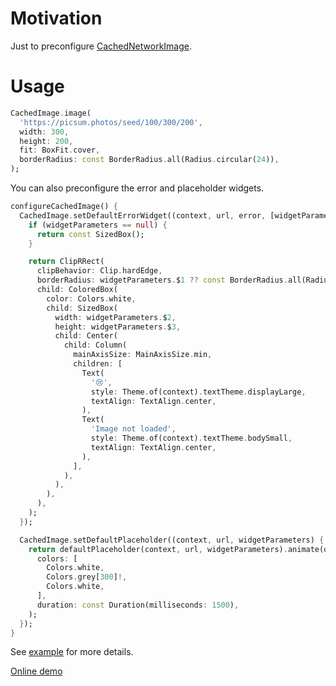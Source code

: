# Motivation

Just to preconfigure [CachedNetworkImage](https://pub.dev/packages/cached_network_image).

# Usage

```dart
CachedImage.image(
  'https://picsum.photos/seed/100/300/200',
  width: 300,
  height: 200,
  fit: BoxFit.cover,
  borderRadius: const BorderRadius.all(Radius.circular(24)),
);
```

You can also preconfigure the error and placeholder widgets.

```dart
configureCachedImage() {
  CachedImage.setDefaultErrorWidget((context, url, error, [widgetParameters]) {
    if (widgetParameters == null) {
      return const SizedBox();
    }

    return ClipRRect(
      clipBehavior: Clip.hardEdge,
      borderRadius: widgetParameters.$1 ?? const BorderRadius.all(Radius.circular(4)),
      child: ColoredBox(
        color: Colors.white,
        child: SizedBox(
          width: widgetParameters.$2,
          height: widgetParameters.$3,
          child: Center(
            child: Column(
              mainAxisSize: MainAxisSize.min,
              children: [
                Text(
                  '😢',
                  style: Theme.of(context).textTheme.displayLarge,
                  textAlign: TextAlign.center,
                ),
                Text(
                  'Image not loaded',
                  style: Theme.of(context).textTheme.bodySmall,
                  textAlign: TextAlign.center,
                ),
              ],
            ),
          ),
        ),
      ),
    );
  });

  CachedImage.setDefaultPlaceholder((context, url, widgetParameters) {
    return defaultPlaceholder(context, url, widgetParameters).animate(onPlay: (c) => c.loop()).shimmer(
      colors: [
        Colors.white,
        Colors.grey[300]!,
        Colors.white,
      ],
      duration: const Duration(milliseconds: 1500),
    );
  });
}
```

See [example](/example/) for more details.

[Online demo](https://justprodev.com/demo/cached_image/index.html)
